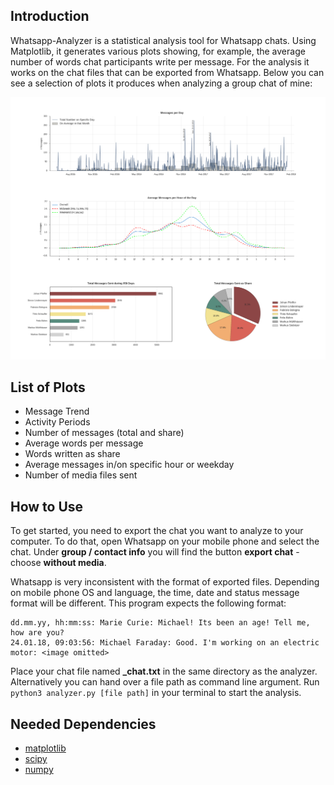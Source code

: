 ## Introduction

Whatsapp-Analyzer is a statistical analysis tool for Whatsapp chats. Using Matplotlib, it generates various plots showing, for example, the average number of words chat participants write per message. For the analysis it works on the chat files that can be exported from Whatsapp. Below you can see a selection of plots it produces when analyzing a group chat of mine:

![example](example.png)

## List of Plots

- Message Trend
- Activity Periods
- Number of messages (total and share)
- Average words per message
- Words written as share
- Average messages in/on specific hour or weekday
- Number of media files sent

## How to Use

To get started, you need to export the chat you want to analyze to your computer. To do that, open Whatsapp on your mobile phone and select the chat. Under **group / contact info** you will find the button **export chat** - choose **without media**.

Whatsapp is very inconsistent with the format of exported files. Depending on mobile phone OS and language, the time, date and status message format will be different. This program expects the following format:


```
dd.mm.yy, hh:mm:ss: Marie Curie: Michael! Its been an age! Tell me, how are you?
24.01.18, 09:03:56: Michael Faraday: Good. I'm working on an electric motor: <image omitted>
```

Place your chat file named **_chat.txt** in the same directory as the analyzer. Alternatively you can hand over a file path as command line argument. Run `python3 analyzer.py [file path]` in your terminal to start the analysis.

## Needed Dependencies

- [matplotlib](https://matplotlib.org)
- [scipy](https://www.scipy.org)
- [numpy](http://www.numpy.org)

